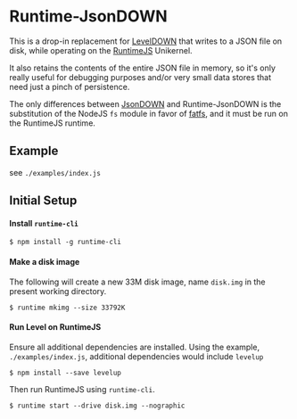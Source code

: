 # Runtime-JsonDOWN
This is a drop-in replacement for [LevelDOWN][] that writes to
a JSON file on disk, while operating on the [RuntimeJS][] Unikernel.

It also retains the contents of the entire JSON file in memory, so
it's only really useful for debugging purposes and/or very small
data stores that need just a pinch of persistence.

The only differences between [JsonDOWN][] and Runtime-JsonDOWN is the
substitution of the NodeJS `fs` module in favor of [fatfs][], and it
must be run on the RuntimeJS runtime.

## Example

see `./examples/index.js`

## Initial Setup

#### Install `runtime-cli`

```
$ npm install -g runtime-cli
```

#### Make a disk image

The following will create a new 33M disk image, name `disk.img` in the
present working directory.
```
$ runtime mkimg --size 33792K
```

#### Run Level on RuntimeJS

Ensure all additional dependencies are installed. Using the example, `./examples/index.js`,
additional dependencies would include `levelup`
```
$ npm install --save levelup
```

Then run RuntimeJS using `runtime-cli`.
```
$ runtime start --drive disk.img --nographic
```


[LevelDOWN]: https://github.com/rvagg/node-leveldown
[RuntimeJS]: https://github.com/runtimejs/runtime
[JsonDOWN]: https://github.com/toolness/jsondown
[fatfs]: https://github.com/natevw/fatfs/issues


